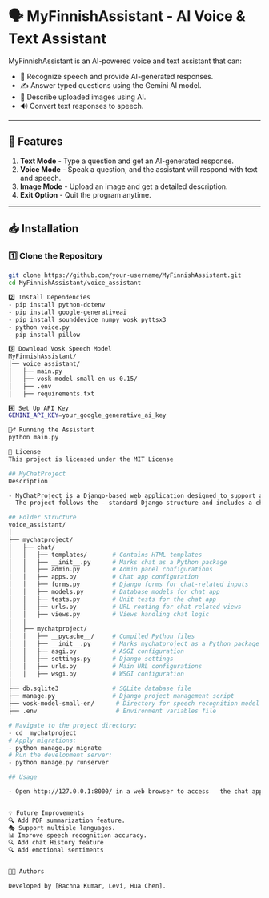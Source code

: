 # 🗣️ MyFinnishAssistant - AI Voice & Text Assistant

MyFinnishAssistant is an AI-powered voice and text assistant that can:
- 🎤 Recognize speech and provide AI-generated responses.
- ✍️ Answer typed questions using the Gemini AI model.
- 📸 Describe uploaded images using AI.
- 🔊 Convert text responses to speech.

---

## 🚀 Features
1. **Text Mode** - Type a question and get an AI-generated response.
2. **Voice Mode** - Speak a question, and the assistant will respond with text and speech.
3. **Image Mode** - Upload an image and get a detailed description.
4. **Exit Option** - Quit the program anytime.

---

## 📥 Installation

### 1️⃣ Clone the Repository
```bash
git clone https://github.com/your-username/MyFinnishAssistant.git
cd MyFinnishAssistant/voice_assistant

2️⃣ Install Dependencies
- pip install python-dotenv
- pip install google-generativeai
- pip install sounddevice numpy vosk pyttsx3
- python voice.py
- pip install pillow

3️⃣ Download Vosk Speech Model
MyFinnishAssistant/
│── voice_assistant/
│   ├── main.py
│   ├── vosk-model-small-en-us-0.15/
│   ├── .env
│   ├── requirements.txt

4️⃣ Set Up API Key
GEMINI_API_KEY=your_google_generative_ai_key

🏃‍♂️ Running the Assistant
python main.py

📜 License
This project is licensed under the MIT License

## MyChatProject 
Description

- MyChatProject is a Django-based web application designed to support a chat functionality.
- The project follows the - standard Django structure and includes a chat app to handle messaging-related features.

## Folder Structure
voice_assistant/
│
├── mychatproject/
│   ├── chat/
│   │   ├── templates/       # Contains HTML templates
│   │   ├── __init__.py      # Marks chat as a Python package
│   │   ├── admin.py         # Admin panel configurations
│   │   ├── apps.py          # Chat app configuration
│   │   ├── forms.py         # Django forms for chat-related inputs
│   │   ├── models.py        # Database models for chat app
│   │   ├── tests.py         # Unit tests for the chat app
│   │   ├── urls.py          # URL routing for chat-related views
│   │   ├── views.py         # Views handling chat logic
│   │
│   ├── mychatproject/
│   │   ├── __pycache__/     # Compiled Python files
│   │   ├── __init__.py      # Marks mychatproject as a Python package
│   │   ├── asgi.py          # ASGI configuration
│   │   ├── settings.py      # Django settings
│   │   ├── urls.py          # Main URL configurations
│   │   ├── wsgi.py          # WSGI configuration
│
├── db.sqlite3               # SQLite database file
├── manage.py                # Django project management script
├── vosk-model-small-en/      # Directory for speech recognition model
├── .env                      # Environment variables file

# Navigate to the project directory:
- cd  mychatproject
# Apply migrations:
- python manage.py migrate
# Run the development server:
- python manage.py runserver

## Usage

- Open http://127.0.0.1:8000/ in a web browser to access   the chat application.


💡 Future Improvements
🔍 Add PDF summarization feature.
🎭 Support multiple languages.
📊 Improve speech recognition accuracy.
🔍 Add chat History feature
🔍 Add emotional sentiments 


👨‍💻 Authors

Developed by [Rachna Kumar, Levi, Hua Chen].





